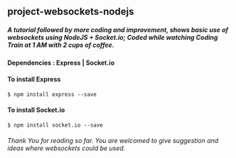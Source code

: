 ## project-websockets-nodejs
##### A tutorial followed by more coding and improvement, shows basic use of websockets using NodeJS + Socket.io; Coded while watching Coding Train at 1 AM with 2 cups of coffee. 
#### Dependencies : Express | Socket.io
#### To install Express
```
$ npm install express --save
```
#### To install Socket.io
```
$ npm install socket.io --save
```
###### <i>Thank You for reading so far. You are welcomed to give suggestion and ideas where websockets could be used. </i>
